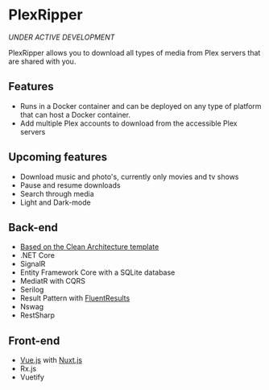 # PlexRipper

*UNDER ACTIVE DEVELOPMENT*

PlexRipper allows you to download all types of media from Plex servers that are shared with you. 

## Features
 - Runs in a Docker container and can be deployed on any type of platform that can host a Docker container. 
 - Add multiple Plex accounts to download from the accessible Plex servers
 
  
 ## Upcoming features
 - Download music and photo's, currently only movies and tv shows
 - Pause and resume downloads
 - Search through media
 - Light and Dark-mode
 
 ## Back-end
 - [Based on the Clean Architecture template](https://github.com/jasontaylordev/CleanArchitecture)
 - .NET Core
 - SignalR
 - Entity Framework Core with a SQLite database
 - MediatR with CQRS
 - Serilog
 - Result Pattern with [FluentResults](https://github.com/altmann/FluentResults)
 - Nswag
 - RestSharp
 
  
 ## Front-end
 - [Vue.js](https://vuejs.org/) with [Nuxt.js](https://nuxtjs.org/)
 - Rx.js
 - Vuetify
 
